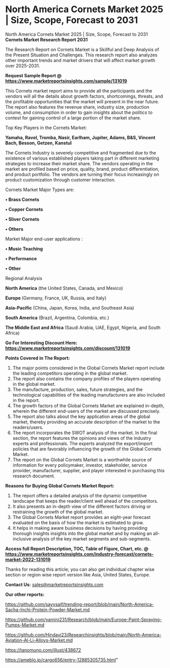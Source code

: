 # North America Cornets Market 2025 | Size, Scope, Forecast to 2031
North America Cornets Market 2025 | Size, Scope, Forecast to 2031
<strong>Cornets Market Research Report 2031</strong>

The Research Report on Cornets Market is a Skillful and Deep Analysis of the Present Situation and Challenges. This research report also analyzes other important trends and market drivers that will affect market growth over 2025-2031.

<strong>Request Sample Report @ <a href=https://www.marketreportsinsights.com/sample/131019>https://www.marketreportsinsights.com/sample/131019</a></strong>

This Cornets market report aims to provide all the participants and the vendors will all the details about growth factors, shortcomings, threats, and the profitable opportunities that the market will present in the near future. The report also features the revenue share, industry size, production volume, and consumption in order to gain insights about the politics to contest for gaining control of a large portion of the market share.

Top Key Players in the Cornets Market:

<strong>Yamaha, Ravel, Tromba, Nasir, Earlham, Jupiter, Adams, B&S, Vincent Bach, Besson, Getzen, Kanstul</strong>

The Cornets Industry is severely competitive and fragmented due to the existence of various established players taking part in different marketing strategies to increase their market share. The vendors operating in the market are profiled based on price, quality, brand, product differentiation, and product portfolio. The vendors are turning their focus increasingly on product customization through customer interaction.

Cornets Market Major Types are:

<strong>• Brass Cornets

• Copper Cornets

• Sliver Cornets

• Others</strong>

Market Major end-user applications :

<strong>• Music Teaching

• Performance

• Other</strong>

Regional Analysis

</u><strong><b>North America</b></strong> (the United States, Canada, and Mexico)

<strong><b>Europe </b></strong>(Germany, France, UK, Russia, and Italy)

<strong><b>Asia-Pacific</b></strong> (China, Japan, Korea, India, and Southeast Asia)

<strong><b>South America</b></strong> (Brazil, Argentina, Colombia, etc.)

<strong><b>The Middle East and Africa</b></strong> (Saudi Arabia, UAE, Egypt, Nigeria, and South Africa)

<strong>Go For Interesting Discount Here: <a href=https://www.marketreportsinsights.com/discount/131019>https://www.marketreportsinsights.com/discount/131019</a></strong>

<strong>Points Covered in The Report:</strong>
<ol>
  <li>The major points considered in the Global Cornets Market report include the leading competitors operating in the global market.</li>
  <li>The report also contains the company profiles of the players operating in the global market.</li>
  <li>The manufacture, production, sales, future strategies, and the technological capabilities of the leading manufacturers are also included in the report.</li>
  <li>The growth factors of the Global Cornets Market are explained in-depth, wherein the different end-users of the market are discussed precisely.</li>
  <li>The report also talks about the key application areas of the global market, thereby providing an accurate description of the market to the readers/users.</li>
  <li>The report incorporates the SWOT analysis of the market. In the final section, the report features the opinions and views of the industry experts and professionals. The experts analyzed the export/import policies that are favorably influencing the growth of the Global Cornets Market.</li>
  <li>The report on the Global Cornets Market is a worthwhile source of information for every policymaker, investor, stakeholder, service provider, manufacturer, supplier, and player interested in purchasing this research document.</li>
</ol>
<strong>Reasons for Buying Global Cornets Market Report:</strong>

<ol>
  <li>The report offers a detailed analysis of the dynamic competitive landscape that keeps the reader/client well ahead of the competitors.</li>
  <li>It also presents an in-depth view of the different factors driving or restraining the growth of the global market.</li>
  <li>The Global Cornets Market report provides an eight-year forecast evaluated on the basis of how the market is estimated to grow.</li>
  <li>It helps in making aware business decisions by having providing thorough insights insights into the global market and by making an all-inclusive analysis of the key market segments and sub-segments.</li>
</ol>
<strong>Access full Report Description, TOC, Table of Figure, Chart, etc. @ <a href=https://www.marketreportsinsights.com/industry-forecast/cornets-market-2022-131019>https://www.marketreportsinsights.com/industry-forecast/cornets-market-2022-131019</a></strong>


Thanks for reading this article; you can also get individual chapter wise section or region wise report version like Asia, United States, Europe.

<strong>Contact Us:</strong>
sales@marketreportsinsights.com

<strong>Our other reports:</strong>

<a href=https://github.com/sayysaif/trending-report/blob/main/North-America-Sacha-Inchi-Protein-Powder-Market.md>https://github.com/sayysaif/trending-report/blob/main/North-America-Sacha-Inchi-Protein-Powder-Market.md</a>

<a href=https://github.com/yamini231/Research/blob/main/Europe-Paint-Spraying-Pumps-Market.md>https://github.com/yamini231/Research/blob/main/Europe-Paint-Spraying-Pumps-Market.md</a>

<a href=https://github.com/Hindavi23/Researchinsights/blob/main/North-America-Aviation-Al-Li-Alloys-Market.md>https://github.com/Hindavi23/Researchinsights/blob/main/North-America-Aviation-Al-Li-Alloys-Market.md</a>

<a href=https://tanomuno.com/illust/438672>https://tanomuno.com/illust/438672</a>

<a href=https://ameblo.jp/cargo656/entry-12885305735.html>https://ameblo.jp/cargo656/entry-12885305735.html</a>"
